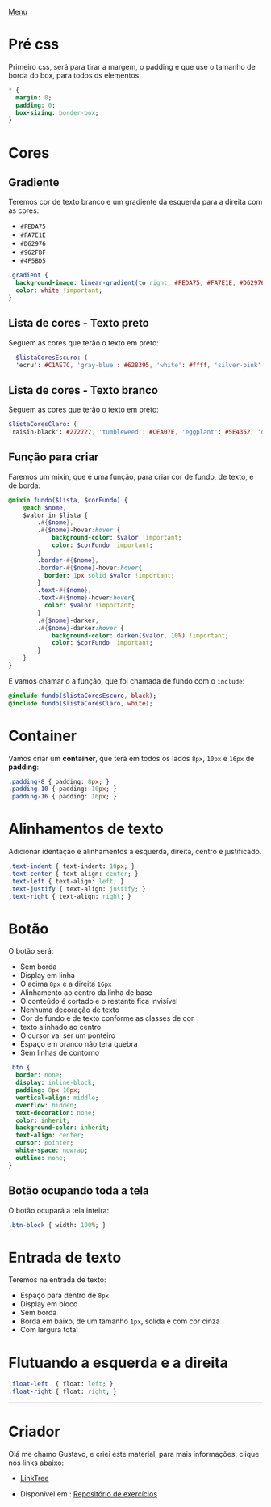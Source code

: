 [Menu](../README.md)


# Pré css
Primeiro css, será para tirar a margem, o padding e que use o tamanho de borda do box, para todos os elementos:

```sass
* {
  margin: 0;
  padding: 0;
  box-sizing: border-box;
}
```

# Cores
## Gradiente
Teremos cor de texto branco e um gradiente da esquerda para a direita com as cores:
* `#FEDA75`
* `#FA7E1E`
* `#D62976`
* `#962FBF`
* `#4F5BD5`

```sass
.gradient {
  background-image: linear-gradient(to right, #FEDA75, #FA7E1E, #D62976, #962FBF, #4F5BD5);
  color: white !important;
}
```

## Lista de cores - Texto preto
Seguem as cores que terão o texto em preto:

```sass
  $listaCoresEscuro: (
  'ecru': #C1AE7C, 'gray-blue': #628395, 'white': #ffff, 'silver-pink': #D5BBB1, 'baby-blue-eyes': #A1C6EA, 'light-blue': #87CEEB, 'cyan': #009688, 'aqua': #00FFFF, 'light-green': #8BC34A, 'lime': #CDDC39, 'khaki': #F0E68C, 'amber': #FFC107, 'orange': #FF9800, 'light-gray': #F1F1F1, 'gray': #9E9E9E, 'pale-red': #FFDDDD, 'pale-yellow': #FFFFCC, 'pale-green': #DDFFDD, 'pale-blue': #FFFFFF);
```

## Lista de cores - Texto branco
Seguem as cores que terão o texto em preto:

```sass
$listaCoresClaro: (
'raisin-black': #272727, 'tumbleweed': #CEA07E, 'eggplant': #5E4352, 'dark-eggplant': #5E4352, 'indigo': #3F51B5, 'blue': #2196F3, 'green': #4CAF50, 'deep-purple': #673AB7, 'red': #F44336, 'pink': #E91E63, 'purple': #9C27B0, 'teal': #009688, 'deep-orange': #FF5722, 'blue-gray':  #607D8B, 'brown': #795548, 'dark-gray': #616161, 'blue-telegram': #35ADE1, 'blue-twitter': #2AA9E0, 'blue-linkedin': #0274B3);
```

## Função para criar
Faremos um mixin, que é uma função, para criar cor de fundo, de texto, e de borda:

```sass
@mixin fundo($lista, $corFundo) {
    @each $nome,
    $valor in $lista {
        .#{$nome},
        .#{$nome}-hover:hover {
            background-color: $valor !important;
            color: $corFundo !important;
        }
        .border-#{$nome},
        .border-#{$nome}-hover:hover{
          border: 1px solid $valor !important;
        }
        .text-#{$nome},
        .text-#{$nome}-hover:hover{
          color: $valor !important;
        }
        .#{$nome}-darker,
        .#{$nome}-darker:hover {
            background-color: darken($valor, 10%) !important;
            color: $corFundo !important;
        }
    }
}
```

E vamos chamar o a função, que foi chamada de fundo com o `include`:

```sass
@include fundo($listaCoresEscuro, black);
@include fundo($listaCoresClaro, white);
```

# Container

Vamos criar um **container**, que terá em todos os lados `8px`, `10px` e `16px` de **padding**:

```sass
.padding-8 { padding: 8px; }
.padding-10 { padding: 10px; }
.padding-16 { padding: 16px; }
```

# Alinhamentos de texto

Adicionar identação e alinhamentos a esquerda, direita, centro e justificado.

```sass
.text-indent { text-indent: 10px; }
.text-center { text-align: center; }
.text-left { text-align: left; }
.text-justify { text-align: justify; }
.text-right { text-align: right; }
```

# Botão

O botão será:
* Sem borda
* Display em linha
* O acima `8px` e a direita `16px`
* Alinhamento ao centro da linha de base
* O conteúdo é cortado e o restante fica invisível
* Nenhuma decoração de texto
* Cor de fundo e de texto conforme as classes de cor
* texto alinhado ao centro
* O cursor vai ser um ponteiro
* Espaço em branco não terá quebra
* Sem linhas de contorno

```sass
.btn {
  border: none;
  display: inline-block;
  padding: 8px 16px;
  vertical-align: middle;
  overflow: hidden;
  text-decoration: none;
  color: inherit;
  background-color: inherit;
  text-align: center;
  cursor: pointer;
  white-space: nowrap;
  outline: none;
}
```

## Botão ocupando toda a tela

O botão ocupará a tela inteira:

```sass
.btn-block { width: 100%; }
```

# Entrada de texto

Teremos na entrada de texto:
* Espaço para dentro de `8px`
* Display em bloco
* Sem borda
* Borda em baixo, de um tamanho `1px`, solida e com cor cinza
* Com largura total


# Flutuando a esquerda e a direita

```sass
.float-left  { float: left; }
.float-right { float: right; }
```

***

# Criador
Olá me chamo Gustavo, e criei este material, para mais informações, clique nos links abaixo:

* [LinkTree](https://www.linktree.com.br/gusleaooliveira)


* Disponível em : [Repositório de exercícios](../README.md)
